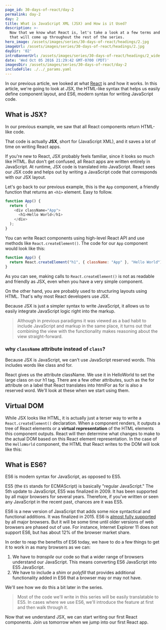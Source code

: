 ```yaml
---
page_id: 30-days-of-react/day-2
permalink: day-2
day: 2
title: What is JavaScript XML (JSX) and How is it Used?
description: >-
  Now that we know what React is, let's take a look at a few terms and concepts
  that will come up throughout the rest of the series.
hero_image: /assets/images/series/30-days-of-react/headings/2.jpg
imageUrl: /assets/images/series/30-days-of-react/headings/2.jpg
dayDir: '02'
introBannerUrl: /assets/images/series/30-days-of-react/headings/2_wide.jpg
date: 'Wed Oct 05 2016 21:29:42 GMT-0700 (PDT)'
imagesDir: /assets/images/series/30-days-of-react/day-2
includeFile: ./../_params.yaml
---
```


In our previous article, we looked at what [React](https://facebook.github.io/react/) is and how it works. In this article, we're going to look at JSX, the HTML-like syntax that helps us easily define component layout, and ES6, modern syntax for writing JavaScript code.

## What is JSX? 

In our previous example, we saw that all React components return HTML-like code.

That code is actually **JSX**, short for (JavaScript XML), and it saves a lot of time on writing React apps. 

If you're new to React, JSX probably feels familiar, since it looks so much like HTML. But don't get confused, all React apps are written entirely in JavaScript. At runtime, JSX code is translated into JavaScript. React sees our JSX code and helps out by writing a JavaScript code that corresponds with our JSX layout.

Let's go back to our previous example, this is the `App` component, a friendly function that returns an `<h1>` element. Easy to follow. 

```javascript
function App() {
  return (
    <div className="App">
      <h1>Hello World</h1>
    </div>
  );
}
```

You can write React components using high-level React API and use methods like `React.createElement()`. The code for our `App` component would look like this:

```javascript
function App() {
  return React.createElement("h1", { className: "App" }, "Hello World");
}
```
 
As you can see, making calls to `React.createElement()` is not as readable and friendly as JSX, even when you have a very simple component. 

On the other hand, you are probably used to structuring layouts using HTML. That's why most React developers use JSX.

Because JSX is just a simpler syntax to write JavaScript, it allows us to easily integrate JavaScript logic right into the markup. 

> Although in previous paradigms it was viewed as a bad habit to include JavaScript and markup in the same place, it turns out that combining the view with the functionality makes reasoning about the view straight-forward.


### why `className` attribute instead of `class`? 

Because JSX is JavaScript, we can't use JavaScript reserved words. This includes words like class and for.

React gives us the attribute className. We use it in HelloWorld to set the large class on our h1 tag. There are a few other attributes, such as the for attribute on a label that React translates into htmlFor as for is also a reserved word. We'll look at these when we start using them.

## Virtual DOM

While JSX looks like HTML, it is actually just a terser way to write a `React.createElement()` declaration. When a component renders, it outputs a tree of React elements or a **virtual representation** of the HTML elements this component outputs. React will then determine what changes to make to the actual DOM based on this React element representation. In the case of the `HelloWorld` component, the HTML that React writes to the DOM will look like this:


## What is ES6? 

ES6 is modern syntax for JavaScript, as opposed to ES5. 

ES5 (the `ES` stands for ECMAScript) is basically "regular JavaScript." The 5th update to JavaScript, ES5 was finalized in 2009. It has been supported by all major browsers for several years. Therefore, if you've written or seen any JavaScript in the recent past, chances are it was ES5.

ES6 is a new version of JavaScript that adds some nice syntactical and functional additions. It was finalized in 2015. ES6 is [almost fully supported](http://kangax.github.io/compat-table/es6/) by all major browsers. But it will be some time until older versions of web browsers are phased out of use. For instance, Internet Explorer 11 does not support ES6, but has about 12% of the browser market share.

In order to reap the benefits of ES6 today, we have to do a few things to get it to work in as many browsers as we can:

1. We have to _transpile_ our code so that a wider range of browsers understand our JavaScript. This means converting ES6 JavaScript into ES5 JavaScript.
2. We have to include a _shim_ or _polyfill_ that provides additional functionality added in ES6 that a browser may or may not have.

We'll see how we do this a bit later in the series.

> Most of the code we'll write in this series will be easily translatable to ES5. In cases where we use ES6, we'll introduce the feature at first and then walk through it.



Now that we understand JSX, we can start writing our first React components. Join us tomorrow when we jump into our first React app.

